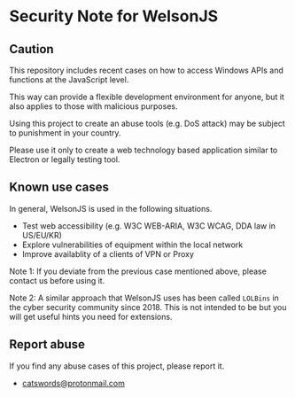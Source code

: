 # Security Note for WelsonJS

## Caution
This repository includes recent cases on how to access Windows APIs and functions at the JavaScript level.

This way can provide a flexible development environment for anyone, but it also applies to those with malicious purposes.

Using this project to create an abuse tools (e.g. DoS attack) may be subject to punishment in your country.

Please use it only to create a web technology based application similar to Electron or legally testing tool.

## Known use cases
In general, WelsonJS is used in the following situations.

  * Test web accessibility (e.g. W3C WEB-ARIA, W3C WCAG, DDA law in US/EU/KR)
  * Explore vulnerabilities of equipment within the local network
  * Improve availablity of a clients of VPN or Proxy

Note 1: If you deviate from the previous case mentioned above, please contact us before using it.

Note 2: A similar approach that WelsonJS uses has been called `LOLBins` in the cyber security community since 2018. This is not intended to be but you will get useful hints you need for extensions.

## Report abuse
If you find any abuse cases of this project, please report it.

  * catswords@protonmail.com
